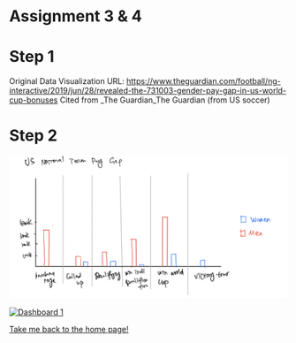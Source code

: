 # Assignment 3 & 4
# Step 1
Original Data Visualization
URL: https://www.theguardian.com/football/ng-interactive/2019/jun/28/revealed-the-731003-gender-pay-gap-in-us-world-cup-bonuses
Cited from _The Guardian_The Guardian (from US soccer)

# Step 2
![Image of Data Visualization Sketch](pic1.jpg)




<div class='tableauPlaceholder' id='viz1707291083609' style='position: relative'><noscript><a href='#'><img alt='Dashboard 1 ' src='https:&#47;&#47;public.tableau.com&#47;static&#47;images&#47;As&#47;Assignment34_17072850284710&#47;Dashboard1&#47;1_rss.png' style='border: none' /></a></noscript><object class='tableauViz'  style='display:none;'><param name='host_url' value='https%3A%2F%2Fpublic.tableau.com%2F' /> <param name='embed_code_version' value='3' /> <param name='site_root' value='' /><param name='name' value='Assignment34_17072850284710&#47;Dashboard1' /><param name='tabs' value='no' /><param name='toolbar' value='yes' /><param name='static_image' value='https:&#47;&#47;public.tableau.com&#47;static&#47;images&#47;As&#47;Assignment34_17072850284710&#47;Dashboard1&#47;1.png' /> <param name='animate_transition' value='yes' /><param name='display_static_image' value='yes' /><param name='display_spinner' value='yes' /><param name='display_overlay' value='yes' /><param name='display_count' value='yes' /><param name='language' value='en-US' /><param name='filter' value='publish=yes' /></object></div>
<script type='text/javascript'>
  var divElement = document.getElementById('viz1707291083609');
  var vizElement = divElement.getElementsByTagName('object')[0];
  if ( divElement.offsetWidth > 800 ) { vizElement.style.width='1680px';vizElement.style.height='1077px';} else if ( divElement.offsetWidth > 500 ) { vizElement.style.width='1680px';vizElement.style.height='1077px';} else { vizElement.style.width='100%';vizElement.style.height='1127px';}                     var scriptElement = document.createElement('script');
  scriptElement.src = 'https://public.tableau.com/javascripts/api/viz_v1.js';
  vizElement.parentNode.insertBefore(scriptElement, vizElement);
</script>

[Take me back to the home page!](README.md)
